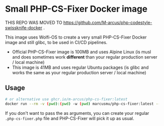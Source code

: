 # Small PHP-CS-Fixer Docker image

THIS REPO WAS MOVED TO https://github.com/M-arcus/php-codestyle-swissknife-docker .

This image uses Wolfi-OS to create a very small PHP-CS-Fixer Docker image and still glibc, to be used in CI/CD pipelines.

- Official PHP-CS-Fixer image is 100MB and uses Alpine Linux (is musl and does sometimes work **different** than your regular production server / local machine)
- This image is 41MB and uses regular Ubuntu packages (is glibc and works the same as your regular production server / local machine)

## Usage

```bash
# or alternative use ghcr.io/m-arcus/php-cs-fixer:latest
docker run --rm -v (pwd):(pwd) -w (pwd) marcusmu/php-cs-fixer:latest --rules @PER-CS2.0,@PER-CS2.0:risky --allow-risky=yes .
```

If you don't want to pass the as arguments, you can create your regular `.php-cs-fixer.php` file and PHP-CS-Fixer will pick it up as usual.
